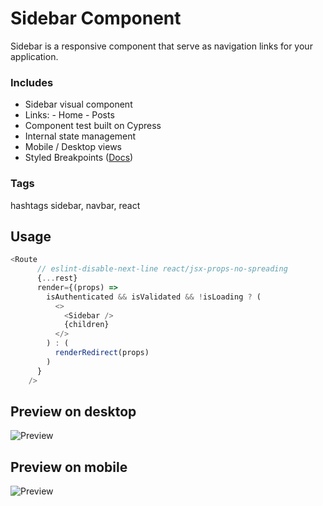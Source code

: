 # Sidebar Component

Sidebar is a responsive component that serve as navigation links for your application.

### Includes

-   Sidebar visual component
-   Links:
        - Home
        - Posts
-   Component test built on Cypress
-   Internal state management
-   Mobile / Desktop views
-   Styled Breakpoints ([Docs](https://www.npmjs.com/package/styled-breakpoints))

### Tags

hashtags sidebar, navbar, react

## Usage

```js
<Route
      // eslint-disable-next-line react/jsx-props-no-spreading
      {...rest}
      render={(props) =>
        isAuthenticated && isValidated && !isLoading ? (
          <>
            <Sidebar />
            {children}
          </>
        ) : (
          renderRedirect(props)
        )
      }
    />
```

## Preview on desktop
![Preview](https://i.imgur.com/0vzuqc2.jpg)
## Preview on mobile
![Preview](https://i.imgur.com/5CRGqtr.jpg)
